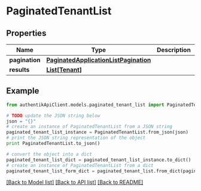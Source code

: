 # PaginatedTenantList


## Properties
Name | Type | Description | Notes
------------ | ------------- | ------------- | -------------
**pagination** | [**PaginatedApplicationListPagination**](PaginatedApplicationListPagination.md) |  | 
**results** | [**List[Tenant]**](Tenant.md) |  | 

## Example

```python
from authentikApiClient.models.paginated_tenant_list import PaginatedTenantList

# TODO update the JSON string below
json = "{}"
# create an instance of PaginatedTenantList from a JSON string
paginated_tenant_list_instance = PaginatedTenantList.from_json(json)
# print the JSON string representation of the object
print PaginatedTenantList.to_json()

# convert the object into a dict
paginated_tenant_list_dict = paginated_tenant_list_instance.to_dict()
# create an instance of PaginatedTenantList from a dict
paginated_tenant_list_form_dict = paginated_tenant_list.from_dict(paginated_tenant_list_dict)
```
[[Back to Model list]](../README.md#documentation-for-models) [[Back to API list]](../README.md#documentation-for-api-endpoints) [[Back to README]](../README.md)


